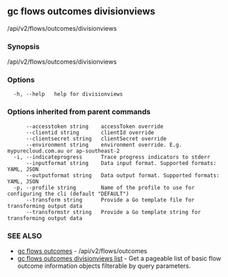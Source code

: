 ## gc flows outcomes divisionviews

/api/v2/flows/outcomes/divisionviews

### Synopsis

/api/v2/flows/outcomes/divisionviews

### Options

```
  -h, --help   help for divisionviews
```

### Options inherited from parent commands

```
      --accesstoken string    accessToken override
      --clientid string       clientId override
      --clientsecret string   clientSecret override
      --environment string    environment override. E.g. mypurecloud.com.au or ap-southeast-2
  -i, --indicateprogress      Trace progress indicators to stderr
      --inputformat string    Data input format. Supported formats: YAML, JSON
      --outputformat string   Data output format. Supported formats: YAML, JSON
  -p, --profile string        Name of the profile to use for configuring the cli (default "DEFAULT")
      --transform string      Provide a Go template file for transforming output data
      --transformstr string   Provide a Go template string for transforming output data
```

### SEE ALSO

* [gc flows outcomes](gc_flows_outcomes.html)	 - /api/v2/flows/outcomes
* [gc flows outcomes divisionviews list](gc_flows_outcomes_divisionviews_list.html)	 - Get a pageable list of basic flow outcome information objects filterable by query parameters.


